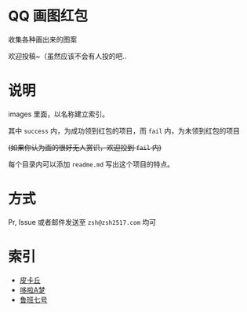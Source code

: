 # QQ 画图红包

收集各种画出来的图案

欢迎投稿~（虽然应该不会有人投的吧..

# 说明

images 里面，以名称建立索引。

其中 `success` 内，为成功领到红包的项目，而 `fail` 内，为未领到红包的项目

~~(如果你认为画的很好无人赏识，欢迎投到 `fail` 内)~~

每个目录内可以添加 `readme.md` 写出这个项目的特点。

# 方式

Pr, Issue 或者邮件发送至 `zsh@zsh2517.com` 均可

# 索引

- [皮卡丘](images/皮卡丘/)
- [哆啦A梦](images/哆啦A梦/)
- [鲁班七号](images/鲁班七号/)